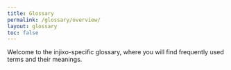 ```yaml
---
title: Glossary
permalink: /glossary/overview/
layout: glossary
toc: false
---
```


Welcome to the injixo-specific glossary, where you will find frequently used terms and their meanings.
